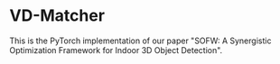 # VD-Matcher
This is the PyTorch implementation of our paper "SOFW: A Synergistic Optimization Framework for Indoor 3D Object Detection".
